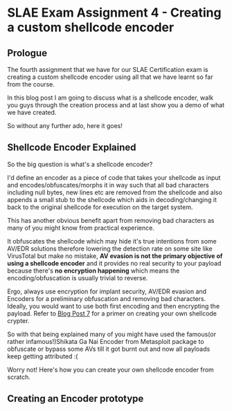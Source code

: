 # SLAE Exam Assignment 4 - Creating a custom shellcode encoder

## Prologue
The fourth assignment that we have for our SLAE Certification exam is creating a custom shellcode encoder using all that we have learnt so far from the course.

In this blog post I am going to discuss what is a shellcode encoder, walk you guys through the creation process and at last show you a demo of what we have created.

So without any further ado, here it goes!

## Shellcode Encoder Explained
So the big question is what's a shellcode encoder?

I'd define an encoder as a piece of code that takes your shellcode as input and encodes/obfuscates/morphs it in way such that all bad characters including null bytes, new lines etc are removed from the shellcode and also appends a small stub to the shellcode which aids in decoding/changing it back to the original shellcode for execution on the target system.

This has another obvious benefit apart from removing bad characters as many of you might know from practical experience.

It obfuscates the shellcode which may hide it's true intentions from some AV/EDR solutions therefore lowering the detection rate on some site like VirusTotal but make no mistake, **AV evasion is not the primary objective of using a shellcode encoder** and it provides no real security to your payload because there's **no encryption happening** which means the encoding/obfuscation is usually trivial to reverse.

Ergo, always use encryption for implant security, AV/EDR evasion and Encoders for a preliminary obfuscation and removing bad characters. Ideally, you would want to use both first encoding and then encrypting the payload. Refer to [Blog Post 7](https://slaeryan.github.io/posts/slae-assignment7-blogpost.html) for a primer on creating your own shellcode crypter.

So with that being explained many of you might have used the famous(or rather infamous!)Shikata Ga Nai Encoder from Metasploit package to obfuscate or bypass some AVs till it got burnt out and now all payloads keep getting attributed :(

Worry not! Here's how you can create your own shellcode encoder from scratch.

## Creating an Encoder prototype